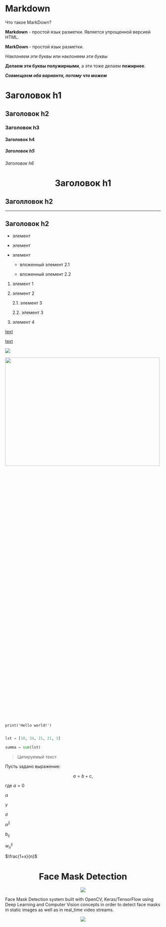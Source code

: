 # Markdown

Что такое MarkDown?

**Markdown** - простой язык разметки.
Является упрощенной версией HTML.

<strong> MarkDown </strong> - простой язык разметки.

*Наклоняем эти буквы* или наклоняем *эти буквы*

**Делаем эти буквы полужирными**, а эти тоже делаем **пожирнее**.

***Совмещаем оба варианта, потому что можем***

# Заголовок h1

## Заголовок h2

### Заголовок h3

#### Заголовок h4

##### Заголовок h5

###### Заголовок h6

# <center> Заголовок h1 </center>

## Заголловок h2

---

## Заголовок h2

+ элемент

- элемент

* элемент

  * вложенный элемент 2.1

  * вложенный элемент 2.2

1. элемент 1

2. элемент 2

   2.1. элемент 3
  
   2.2. элемент 3

3. элемент 4

[text](http://example.com/link)

[text](http://example.com/link "Link")

![](http://i.imgur.com/3uj9teq.png)

<img src=http://i.imgur.com/3uj9teq.png width=500px height=30%>

`print('Hello world!')`

```python

lst = [10, 34, 21, 21, 3]

summa = sum(lst)

```

> Цитируемый текст

Пусть задано выражение:

$$a = b +c,$$

где $a=0$

$\alpha$

$\gamma$

$\sigma$

$a^2$

$b_{ij}$

$w^{ij}_n$

$\frac{1+x}{n}$

# <center> Face Mask Detection

<center> <img src=https://raw.githubusercontent.com/Vrushti24/Face-Mask-Detection/logo/Logo/facemaskdetection.ai%20%40%2051.06%25%20(CMYK_GPU%20Preview)%20%2018-02-2021%2018_33_18%20(2).png> </center>

Face Mask Detection system built with OpenCV, Keras/TensorFlow using Deep Learning and Computer Vision concepts in order to detect face masks in static images as well as in real_time video streams.

<center> <img src=https://raw.githubusercontent.com/chandrikadeb7/Face-Mask-Detection/master/Readme_images/Screen%20Shot%202020-05-14%20at%208.49.06%20PM.png> </center>
